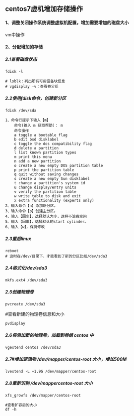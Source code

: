## centos7虚机增加存储操作

#### 1、调整关闭操作系统调整虚拟机配置，增加需要增加的磁盘大小

vm中操作

#### 2、分配增加的存储


##### 2.1查看磁盘状态
```shell
fdisk -l

# lsblk：列出所有可用设备块信息
# vgdisplay -v：查看卷分组
```
##### 2.2使用fdisk命令，创建新分区
```shell
fdisk /dev/sda

1、命令行提示下输入【m】
	命令(输入 m 获取帮助)： m
    命令操作
    a toggle a bootable flag
    b edit bsd disklabel
    c toggle the dos compatibility flag
    d delete a partition
    l list known partition types
    m print this menu
    n add a new partition
    o create a new empty DOS partition table
    p print the partition table
    q quit without saving changes
    s create a new empty Sun disklabel
    t change a partition's system id
    u change display/entry units
    v verify the partition table
    w write table to disk and exit
    x extra functionality (experts only)
2、输入命令【n】添加新分区。
3、输入命令【p】创建主分区。
4、输入【回车】，选择默认大小，这样不浪费空间
5、输入【回车】，选择默认的start cylinder。
6、输入【w】，保持修改
```
##### 2.3重启linux
```shell
reboot
# 这时在/dev/目录下，才能看到了新的分区比如/dev/sda3
```
##### 2.4格式化/dev/sda3
```shell
mkfs.ext4 /dev/sda3
```
##### 2.5创建物理卷
```shell
pvcreate /dev/sda3
```
#查看新建的物理卷信息和大小
```shell
pvdisplay 
```
##### 2.6将添加新的物理卷，加载到卷组 centos 中
```shell
vgextend centos /dev/sda3
```
##### 2.7#增加逻辑卷 /dev/mapper/centos-root 大小，增加500M
```shell
lvextend -L +1.9G /dev/mapper/centos-root
```
##### 2.8重新识别 /dev/mappercentos-root 大小
```shell
xfs_growfs /dev/mapper/centos-root

#查看扩容后的大小 
df -h
```

